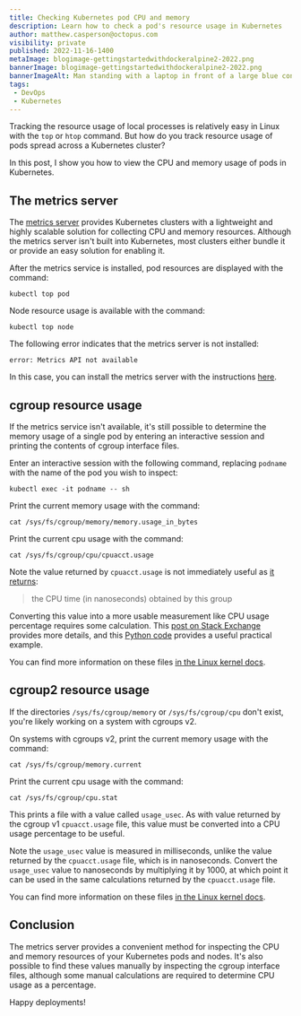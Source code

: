 ```yaml
---
title: Checking Kubernetes pod CPU and memory
description: Learn how to check a pod's resource usage in Kubernetes
author: matthew.casperson@octopus.com
visibility: private
published: 2022-11-16-1400
metaImage: blogimage-gettingstartedwithdockeralpine2-2022.png
bannerImage: blogimage-gettingstartedwithdockeralpine2-2022.png
bannerImageAlt: Man standing with a laptop in front of a large blue container
tags:
 - DevOps
 - Kubernetes
---
```


Tracking the resource usage of local processes is relatively easy in Linux with the `top` or `htop` command. But how do you track resource usage of pods spread across a Kubernetes cluster?

In this post, I show you how to view the CPU and memory usage of pods in Kubernetes.

## The metrics server

The [metrics server](https://github.com/kubernetes-sigs/metrics-server) provides Kubernetes clusters with a lightweight and highly scalable solution for collecting CPU and memory resources. Although the metrics server isn't built into Kubernetes, most clusters either bundle it or provide an easy solution for enabling it.

After the metrics service is installed, pod resources are displayed with the command:

```
kubectl top pod
```

Node resource usage is available with the command:

```
kubectl top node
```

The following error indicates that the metrics server is not installed:

```
error: Metrics API not available
```

In this case, you can install the metrics server with the instructions [here](https://github.com/kubernetes-sigs/metrics-server).

## cgroup resource usage

If the metrics service isn't available, it's still possible to determine the memory usage of a single pod by entering an interactive session and printing the contents of cgroup interface files.

Enter an interactive session with the following command, replacing `podname` with the name of the pod you wish to inspect:

```
kubectl exec -it podname -- sh
```

Print the current memory usage with the command:

```
cat /sys/fs/cgroup/memory/memory.usage_in_bytes
```

Print the current cpu usage with the command:

```
cat /sys/fs/cgroup/cpu/cpuacct.usage
```

Note the value returned by `cpuacct.usage` is not immediately useful as [it returns](https://www.kernel.org/doc/Documentation/cgroup-v1/cpuacct.txt):

> the CPU time (in nanoseconds) obtained by this group

Converting this value into a more usable measurement like CPU usage percentage requires some calculation. This [post on Stack Exchange](https://unix.stackexchange.com/a/451005) provides more details, and this [Python code](https://github.com/ray-project/ray/blob/4acbf3645338cf0cda383c3c633b90e3554451fa/dashboard/k8s_utils.py) provides a useful practical example.

You can find more information on these files [in the Linux kernel docs](https://www.kernel.org/doc/Documentation/cgroup-v1/00-INDEX).

## cgroup2 resource usage

If the directories `/sys/fs/cgroup/memory` or `/sys/fs/cgroup/cpu` don't exist, you're likely working on a system with cgroups v2.

On systems with cgroups v2, print the current memory usage with the command:

```
cat /sys/fs/cgroup/memory.current
```

Print the current cpu usage with the command:

```
cat /sys/fs/cgroup/cpu.stat
```

This prints a file with a value called `usage_usec`. As with value returned by the cgroup v1 `cpuacct.usage` file, this value must be converted into a CPU usage percentage to be useful. 

Note the `usage_usec` value is measured in milliseconds, unlike the value returned by the `cpuacct.usage` file, which is in nanoseconds. Convert the `usage_usec` value to nanoseconds by multiplying it by 1000, at which point it can be used in the same calculations returned by the `cpuacct.usage` file.

You can find more information on these files [in the Linux kernel docs](https://www.kernel.org/doc/Documentation/cgroup-v2.txt).

## Conclusion

The metrics server provides a convenient method for inspecting the CPU and memory resources of your Kubernetes pods and nodes. It's also possible to find these values manually by inspecting the cgroup interface files, although some manual calculations are required to determine CPU usage as a percentage.

Happy deployments!
